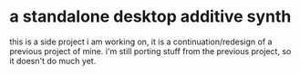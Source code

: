 # a standalone desktop additive synth

this is a side project i am working on, it is a continuation/redesign of a previous project of mine. i'm still porting stuff from the previous project, so it doesn't do much yet.
